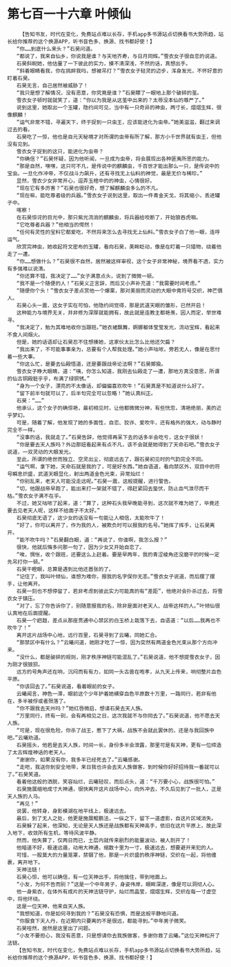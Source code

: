 # 第七百一十六章 叶倾仙
        【告知书友，时代在变化，免费站点难以长存，手机app多书源站点切换看书大势所趋，站长给你推荐的这个换源APP，听书音色多、换源、找书都好使！】
       “你……到底什么来头？”石昊问道。
       “都说了，我来自仙乡，你说我是谁？与天地齐寿，与日月同辉。”雪衣女子很自恋的说道。
       石昊斜睨她，他估量了一下彼此的实力，摸不清深浅，不然的话，真想出手。
       “斜着眼睛看我，你在挑衅我吗，想被吊打？”雪衣女子轻灵的迈步，浑身发光，不怀好意的盯着石昊。
       石昊无言，自己居然被威胁了！
       “我只是想了解情况，没有恶意，你究竟是谁？”石昊瞟了一眼地上那个破碎的茧。
       雪衣女子顿时就就笑了，道：“你以为我是从这茧中出来的？太辱没本仙的尊严了。”
       说到这里，她取出一个玉罐，隐约间可见，当中有一只奇异的神虫，两寸长，熠熠生辉，很像麒麟！
       “运气非常不错，寻遍天下，终于捉到一只虫王，应该能进化为虫帝。”她美滋滋，翻过来调过去的看。
       石昊吃了一惊，他也是自元天秘境才对所谓的虫帝有所了解，那方小千世界就有虫王，但他没有见到。
       雪衣女子捉到的这只，能进化为虫帝？
       “你确信？”石昊怀疑，因为他听闻，一旦成为虫帝，将会展现出各种匪夷所思的能力。
       “那是自然，嘿嘿，这只可不凡，是传说中的麒麟虫，千百世才能出那么一只，是传说中的宝虫。一旦化作冲帝，不仅战斗力飙升，还有寻找无上仙料的神觉，最是无价与稀珍。”
       显然，雪衣少女非常开心，逗弄玉棺中的的神虫，心情很好。
       “现在它有多厉害？”石昊也很好奇，想了解麒麟虫多么的不凡。
       “现在嘛，能吃尊者级的兵器。”雪衣女子说到这里，取出一件青金天戈，将其缩小，丢进罐子中。
       喀察！
       在石昊惊诧的目光中，那只紫光流淌的麒麟虫，将兵器给咬断了，开始狼吞虎咽。
       “它吃尊者兵器？”他相当的愕然！
       “任何有灵性的宝料它都爱吃，不然将来怎么去寻找无上仙料。”雪衣女子白了他一眼，连呼运气。
       欣赏完神虫，她收起符文密布的玉罐，看向石昊，美眸眨动，像是在盯着一只猎物，绕着他走了一遭。
       “你……想做什么？”石昊很不自然，居然被这样审视，这个女子非常神秘，境界看不透，实力有多强难以说清。
       “你还算不错，我决定了……”女子满意点头，说到了微微一顿。
       “我不是一个随便的人！”石昊义正言辞，而后又小声补充道：“我需要时间考虑。”
       “随便你个头！”雪衣女子差点赏他一个爆栗，那对美丽而灵动的大眼中竟符号交织，神芒慑人。
       石昊心头一震，这女子实在可怕，他隐约间觉得，那是武道天眼的雏形，已然开启！
       这种能力与境界无关，并非修为深厚就能拥有，故此就是连教主都艳羡，因人而定，举世难寻。
       “我决定了，勉为其难地收你当跟班。”她衣裙飘舞，婀娜躯体莹莹发光，流动宝辉，看起来不食人间烟火。
       但是，她的话语却让石昊忍不住想揍她，这家伙太比怎么比他还欠扁？
       “我出来了，不可能事事亲为，总要有个人帮我处理。”她小声咕哝，旁若无人，像是在思忖着一些大事。
       “你这么忙，是要去仙殿悟道，还是要跟战帝论法啊？”石昊揶揄。
       雪衣女子睁大眼睛，道：“咦，你怎么知道，我刚去仙殿走了一遭，那地方真没意思，所谓的仙古铜殿脏乎乎，布满了绿铜锈。”
       “身为一个女子，漂亮的不太像话，却偏偏喜欢吹牛！”石昊真是不知道说什么好了。
       “留下前半句就可以了，后半句完全可以忽略！”她认真纠正。
       石昊：“……”
       他承认，这个女子的确惊艳，最初相见时，让他都微微分神，有些恍忽，清艳绝丽，美的近乎梦幻。
       可是，随着了解，他发现了她的多面性，自恋、狡诈、爱吹牛，还有格外的强大，动与静时完全不一样。
       “没事的话，我就走了。”石昊告辞，他觉得再呆下去的话多半会吃亏，这女子很妖！
       “你是要去天人族吗？外边那妞看起来有点不凡，该不会就是她得到了天命石吧。”雪衣女子说道，一双灵动的大眼发光。
       至此，所谓的绝世而独立、空灵出尘，彻底远去了，跟石昊初见时的气韵完全不同。
       “运气啊，拿下她，天命石就是我的了，可是好东西。”她自语道，看向禁区外，双目中的符号瞬息炽盛，武道天眼显化，射出两道金色光束，异常灿烂！
       “你别乱来，老天人可能没走远呢。”石昊一震，这般提醒，进行警告。
       “切，他跟战帝早跑了，能出来打一架就不错了，得赶紧回去蛰伏，防止血气泄尽而干枯。”雪衣女子满不在乎。
       不过，她又咕哝了起来，道：“算了，这种石头我早晚能寻到，这次就不难为她了，毕竟还要去见老天人呢，这样不给面子不太好。”
       石昊彻底无语了，这少女的话没有一句能让人相信，太能吹牛了！
       “好了，你可以离开了，作为我的人，被欺负时可以报我的名号。”她挥了挥手，让石昊离开。
       “能不吹牛吗？”石昊翻白眼，道：“再说了，你谁啊，我怎么报？”
       很快，他就后悔多问那一句了，因为少女又开始自恋了。
       “唉，惆怅，收个跟班，还要这么上赶着。要是早两年，我的青涩棱角还没磨平的时候一定先吊打你一顿。”
       石昊干瞪眼，总算是遇到比他还嚣张的了。
       “记住了，我叫叶倾仙，谁想为难你，报我的名字保你无恙。”雪衣女子说道，而后摆了摆手，让他离开。
       石昊一刻也不想停留了，若非考虑到彼此实力可能真的有“差距”，他绝对会扑杀过去，将雪衣女子镇压。
       “对了，忘了你告诉你了，别随意报我的名，除非是面对老天人、战帝这样的人。”叶倾仙很认真地在后面提醒。
       石昊一个趔趄，差点从那座贯通中心禁区的白玉桥上栽落下去，自语道：“以后……我再也不吹牛了！”
       离开这片战场中心地，远行百里，石昊寻到了云曦，同她汇合。
       “那禁区中有什么？”云曦问道，她刚才吃了一惊，因为突然有两道金色光束从那个方向冲来。
       “没什么，都是破碎的规则，刚才秩序神链可能混乱了。”石昊说道，他不想提雪衣女子，因为刚才很狼狈。
       远方的号角声还在响，沉闷而有有力，如同一头古兽在咆孝，从九天上传来，响彻整片血色平原。
       “你该回去了。”石昊说道，看着眼前的女子。
       云曦闻言，神色一滞，眼前这个少年护着她横穿血色平原数十万里，一路同行，若非有他在，多半被俘或者殒落了。
       “你不跟我去天州吗？”她红唇微启，想请石昊去天人族。
       “万里同行，终有一别，会有再相见之日，这次我就不与你同去了。”石昊说道，他不愿去天人族。
       “可是，现在很危险，你杀了战王，惹下了大祸，战族不会就此罢休的，还是与我回族中吧。”云曦劝道。
       石昊摇头，他若是去天人族，时间一长，身份多半会泄露，那里可是有天神，更有一位缔造了太古辉煌神话的老天人。
       “谢谢你，如果没有你，我多半已经死去了。”云曦感谢。
       “走吧，我送你到安全地带，来日我也许会去天人族做客，到时候你好好招待我一番就可以了。”石昊笑道。
       看着他这般的洒脱，笑容灿烂，云曦轻叹，而后点头，道：“千万要小心，战族很可怕。”
       石昊施展缩地成寸大神通，很快离开这片战场中心，向外冲去，不久后见到了一批人，正是天人族的人马。
       “再见！”
       说罢，他转身，身影模湖在地平线上，极速远去。
       最后，到了无人之处，他更是施展鲲鹏法，一纵之下，留下一道虚影，自这片区域消失。
       石昊躲了起来，他深知，无论是天人族还是战族都有天神高手，依旧在这片平原上，故此深入地下，收敛所有生机，等待风波平静。
       然而，他失算了，仅两日而已，土层内就传来剧烈的能量波动，被人剖开了！
       他暗道不好，极速远遁，动用大神通，缩数十里为一寸，极速远去，想要避开来犯的人。
       可惜，一股莫大的力量笼罩，禁锢了他，那是一片炽盛的秩序神链，交织在一起，将他缠裹，离开地下。
       天神法链！
       石昊心惊，他可以确信，有一位天神出手，将他擒住，带到地面上。
       “小友，为何不告而别？”这是一个中年男子，身姿伟岸，眼眸深邃，像是可以洞彻人心。
       他一身紫衣，在体外有成片的天神法链守护，灿烂而晶莹，熠熠生辉，交织在每一寸虚空中，将他环绕。
       这是一位天神，他来自天人族。
       “我想知道，你是如何寻到我的？”石昊没有恐惧，而是这般平静地问道。
       “你服食下天人丹，在近期内只要离的不是很远，都能寻到。”中年男子微笑。
       石昊哑然，居然是这里出了问题。
       “小友不要担心，我没有恶意，只是想请你去我族做客，多谢你救了云曦。”这位天神松开了法链。
       【告知书友，时代在变化，免费站点难以长存，手机app多书源站点切换看书大势所趋，站长给你推荐的这个换源APP，听书音色多、换源、找书都好使！】